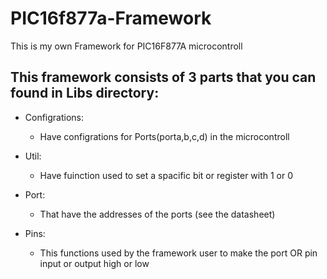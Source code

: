 # PIC16f877a-Framework
 This is my own Framework for PIC16F877A microcontroll 
 
 ## This framework consists of 3 parts that you can found in Libs directory:
  - Configrations:
    - Have configrations for Ports(porta,b,c,d) in the microcontroll 

  - Util:
    - Have fuinction used to set a spacific bit or register with 1 or 0

  - Port:
    - That have the addresses of the ports (see the datasheet)

  - Pins:
     - This functions used by the framework user to make the port OR pin input or output high or low 

 
 
